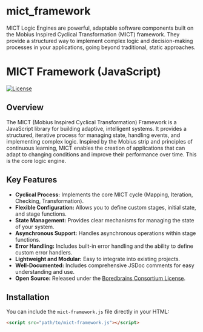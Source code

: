 # mict_framework
MICT Logic Engines are powerful, adaptable software components built on the Mobius Inspired Cyclical Transformation (MICT) framework. They provide a structured way to implement complex logic and decision-making processes in your applications, going beyond traditional, static approaches.

# MICT Framework (JavaScript)

[![License](https://img.shields.io/badge/License-Boredbrains-blue.svg)](LICENSE.txt)

## Overview

The MICT (Mobius Inspired Cyclical Transformation) Framework is a JavaScript library for building adaptive, intelligent systems. It provides a structured, iterative process for managing state, handling events, and implementing complex logic. Inspired by the Mobius strip and principles of continuous learning, MICT enables the creation of applications that can adapt to changing conditions and improve their performance over time. This is the core logic engine.

## Key Features

*   **Cyclical Process:** Implements the core MICT cycle (Mapping, Iteration, Checking, Transformation).
*   **Flexible Configuration:**  Allows you to define custom stages, initial state, and stage functions.
*   **State Management:**  Provides clear mechanisms for managing the state of your system.
*   **Asynchronous Support:**  Handles asynchronous operations within stage functions.
*   **Error Handling:**  Includes built-in error handling and the ability to define custom error handlers.
*   **Lightweight and Modular:**  Easy to integrate into existing projects.
*   **Well-Documented:**  Includes comprehensive JSDoc comments for easy understanding and use.
*   **Open Source:**  Released under the [Boredbrains Consortium License](LICENSE.txt).

## Installation

You can include the `mict-framework.js` file directly in your HTML:

```html
<script src="path/to/mict-framework.js"></script>
